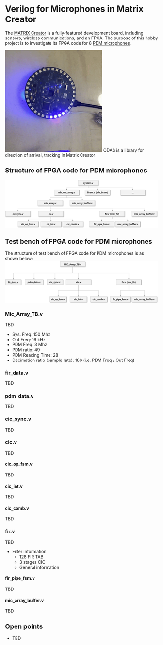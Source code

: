 # Verilog for Microphones in Matrix Creator
The [MATRIX Creator](https://matrix-io.github.io/matrix-documentation/matrix-creator/overview/) is a fully-featured development board, including sensors, wireless communications, and an FPGA. The purpose of this hobby project is to investigate its FPGA code for 8 [PDM microphones](https://matrix-io.github.io/matrix-documentation/matrix-creator/resources/microphone/).

![Matrix Creator ODAS example](Pictures/ODAS_Matrix_Creator.gif)
[ODAS](https://www.hackster.io/matrix-labs/direction-of-arrival-for-matrix-voice-creator-using-odas-b7a15b) is a library for direction of arrival, tracking in Matrix Creator 

## Structure of FPGA code for PDM microphones

![FPGA_File_Structure](Pictures/FPGA_File_Structure.png)


## Test bench of FPGA code for PDM microphones
The structure of test bench of FPGA code for PDM microphones is as shown below:
![TestBench_Structure](Pictures/FPGA_TestBench_Structure.png)

### Mic_Array_TB.v
TBD
- Sys. Freq: 150 Mhz
- Out Freq: 16 kHz
- PDM Freq: 3 Mhz
- PDM ratio: 49
- PDM Reading Time: 28
- Decimation ratio (sample rate): 186 (i.e. PDM Freq / Out Freq)


### fir_data.v
TBD

### pdm_data.v
TBD

### cic_sync.v
TBD

### cic.v
TBD

#### cic_op_fsm.v
TBD

#### cic_int.v
TBD

#### cic_comb.v
TBD

### fir.v
TBD
- Filter information
  - 128 FIR TAB
  - 3 stages CIC
  - General information

#### fir_pipe_fsm.v
TBD

#### mic_array_buffer.v
TBD



## Open points
- TBD

